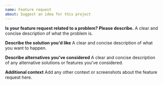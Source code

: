 ```yaml
---
name: Feature request
about: Suggest an idea for this project
---
```


**Is your feature request related to a problem? Please describe.** A clear and
concise description of what the problem is.

**Describe the solution you'd like** A clear and concise description of what you
want to happen.

**Describe alternatives you've considered** A clear and concise description of
any alternative solutions or features you've considered.

**Additional context** Add any other context or screenshots about the feature
request here.
